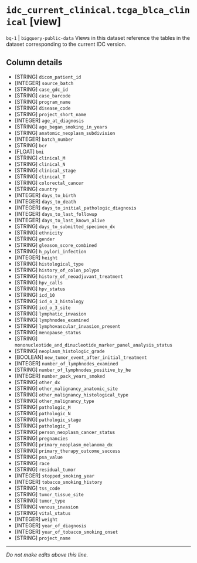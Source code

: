 # `idc_current_clinical.tcga_blca_clinical` [view]
`bq-1` | `bigquery-public-data`
Views in this dataset reference the tables in the dataset corresponding to the current IDC version.

## Column details
* [STRING]    `dicom_patient_id`
* [INTEGER]   `source_batch`
* [STRING]    `case_gdc_id`
* [STRING]    `case_barcode`
* [STRING]    `program_name`
* [STRING]    `disease_code`
* [STRING]    `project_short_name`
* [INTEGER]   `age_at_diagnosis`
* [STRING]    `age_began_smoking_in_years`
* [STRING]    `anatomic_neoplasm_subdivision`
* [INTEGER]   `batch_number`
* [STRING]    `bcr`
* [FLOAT]     `bmi`
* [STRING]    `clinical_M`
* [STRING]    `clinical_N`
* [STRING]    `clinical_stage`
* [STRING]    `clinical_T`
* [STRING]    `colorectal_cancer`
* [STRING]    `country`
* [INTEGER]   `days_to_birth`
* [INTEGER]   `days_to_death`
* [INTEGER]   `days_to_initial_pathologic_diagnosis`
* [INTEGER]   `days_to_last_followup`
* [INTEGER]   `days_to_last_known_alive`
* [STRING]    `days_to_submitted_specimen_dx`
* [STRING]    `ethnicity`
* [STRING]    `gender`
* [STRING]    `gleason_score_combined`
* [STRING]    `h_pylori_infection`
* [INTEGER]   `height`
* [STRING]    `histological_type`
* [STRING]    `history_of_colon_polyps`
* [STRING]    `history_of_neoadjuvant_treatment`
* [STRING]    `hpv_calls`
* [STRING]    `hpv_status`
* [STRING]    `icd_10`
* [STRING]    `icd_o_3_histology`
* [STRING]    `icd_o_3_site`
* [STRING]    `lymphatic_invasion`
* [STRING]    `lymphnodes_examined`
* [STRING]    `lymphovascular_invasion_present`
* [STRING]    `menopause_status`
* [STRING]    `mononucleotide_and_dinucleotide_marker_panel_analysis_status`
* [STRING]    `neoplasm_histologic_grade`
* [BOOLEAN]   `new_tumor_event_after_initial_treatment`
* [INTEGER]   `number_of_lymphnodes_examined`
* [STRING]    `number_of_lymphnodes_positive_by_he`
* [INTEGER]   `number_pack_years_smoked`
* [STRING]    `other_dx`
* [STRING]    `other_malignancy_anatomic_site`
* [STRING]    `other_malignancy_histological_type`
* [STRING]    `other_malignancy_type`
* [STRING]    `pathologic_M`
* [STRING]    `pathologic_N`
* [STRING]    `pathologic_stage`
* [STRING]    `pathologic_T`
* [STRING]    `person_neoplasm_cancer_status`
* [STRING]    `pregnancies`
* [STRING]    `primary_neoplasm_melanoma_dx`
* [STRING]    `primary_therapy_outcome_success`
* [STRING]    `psa_value`
* [STRING]    `race`
* [STRING]    `residual_tumor`
* [INTEGER]   `stopped_smoking_year`
* [INTEGER]   `tobacco_smoking_history`
* [STRING]    `tss_code`
* [STRING]    `tumor_tissue_site`
* [STRING]    `tumor_type`
* [STRING]    `venous_invasion`
* [STRING]    `vital_status`
* [INTEGER]   `weight`
* [INTEGER]   `year_of_diagnosis`
* [INTEGER]   `year_of_tobacco_smoking_onset`
* [STRING]    `project_name`

-------------------------------------------------------------------------------
*Do not make edits above this line.*
